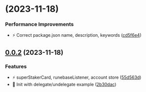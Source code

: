 # [](https://github.com/bobpepers/runebase-staking/compare/v0.0.2...v) (2023-11-18)


### Performance Improvements

* ⚡️ Correct package.json name, description, keywords ([cd5f6e4](https://github.com/bobpepers/runebase-staking/commit/cd5f6e495c92e8cea0cce702f825086830136c44))



## [0.0.2](https://github.com/bobpepers/runebase-staking/compare/2b30dac2db372c853cd79c1afa355eb383479a16...v0.0.2) (2023-11-18)


### Features

* ⚡️ superStakerCard, runebaseListener, account store ([55d563d](https://github.com/bobpepers/runebase-staking/commit/55d563dc8a592cf62925ea1c5d967428bbd45090))
* 🎉 Init with delegate/undelegate example ([2b30dac](https://github.com/bobpepers/runebase-staking/commit/2b30dac2db372c853cd79c1afa355eb383479a16))




